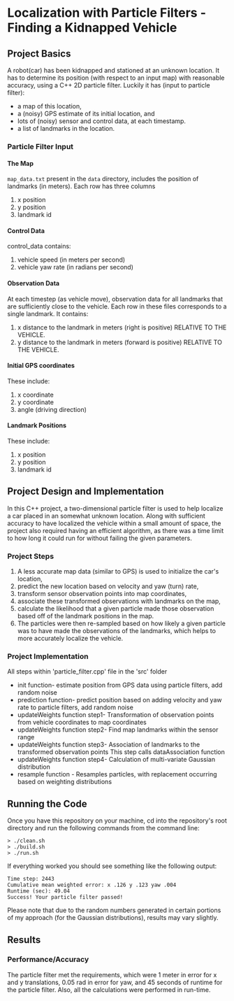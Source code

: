 # Localization with Particle Filters - Finding a Kidnapped Vehicle

## Project Basics
A robot(car) has been kidnapped and stationed at an unknown location. It has to determine its position (with respect to an input map) with reasonable accuracy, using a C++ 2D particle filter. Luckily it has (input to particle filter):

* a map of this location, 
* a (noisy) GPS estimate of its initial location, and 
* lots of (noisy) sensor and control data, at each timestamp. 
* a list of landmarks in the location.

### Particle Filter Input
#### The Map
`map_data.txt` present in the `data` directory, includes the position of landmarks (in meters). Each row has three columns
1. x position
2. y position
3. landmark id

#### Control Data
control_data contains: 
1. vehicle speed (in meters per second)
2. vehicle yaw rate (in radians per second)

#### Observation Data
At each timestep (as vehicle move), observation data for all landmarks that are sufficiently close to the vehicle. Each row in these files corresponds to a single landmark. It contains:
1. x distance to the landmark in meters (right is positive) RELATIVE TO THE VEHICLE.
2. y distance to the landmark in meters (forward is positive) RELATIVE TO THE VEHICLE.

#### Initial GPS coordinates
These include:
1. x coordinate
2. y coordinate
3. angle (driving direction)

#### Landmark Positions
These include:
1. x position
2. y position
3. landmark id


## Project Design and Implementation
In this C++ project, a two-dimensional particle filter is used to help localize a car placed in an somewhat unknown location. Along with sufficient accuracy to have localized the vehicle within a small amount of space, the project also required having an efficient algorithm, as there was a time limit to how long it could run for without failing the given parameters.

### Project Steps
1. A less accurate map data (similar to GPS) is used to initialize the car's location, 
2. predict the new location based on velocity and yaw (turn) rate, 
3. transform sensor observation points into map coordinates,
4. associate these transformed observations with landmarks on the map, 
5. calculate the likelihood that a given particle made those observation based off of the landmark positions in the map. 
6. The particles were then re-sampled based on how likely a given particle was to have made the observations of the landmarks, which helps to more accurately localize the vehicle.

### Project Implementation
All steps within 'particle_filter.cpp' file in the 'src' folder
* init function- estimate position from GPS data using particle filters, add random noise
* prediction function- predict position based on adding velocity and yaw rate to particle filters, add random noise
* updateWeights function step1- Transformation of observation points from vehicle coordinates to map coordinates
* updateWeights function step2- Find map landmarks within the sensor range
* updateWeights function step3- Association of landmarks to the transformed observation points
        This step calls dataAssociation function
* updateWeights function step4- Calculation of multi-variate Gaussian distribution
* resample function - Resamples particles, with replacement occurring based on weighting distributions

## Running the Code
Once you have this repository on your machine, cd into the repository's root directory and run the following commands from the command line:
```
> ./clean.sh
> ./build.sh
> ./run.sh
```

If everything worked you should see something like the following output:

```
Time step: 2443
Cumulative mean weighted error: x .126 y .123 yaw .004
Runtime (sec): 49.04
Success! Your particle filter passed!
```
Please note that due to the random numbers generated in certain portions of my approach (for the Gaussian distributions), results may vary slightly.

## Results
### Performance/Accuracy
The particle filter met the requirements, which were 1 meter in error for x and y translations, 0.05 rad in error for yaw, and 45 seconds of runtime for the particle filter. 
Also, all the calculations were performed in run-time.



